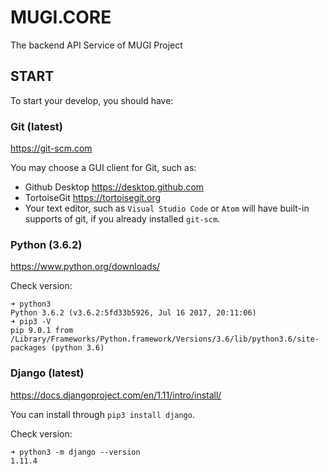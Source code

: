 # MUGI.CORE
The backend API Service of MUGI Project

## START

To start your develop, you should have:

### Git (latest)

https://git-scm.com

You may choose a GUI client for Git, such as:

* Github Desktop https://desktop.github.com
* TortoiseGit https://tortoisegit.org
* Your text editor, such as `Visual Studio Code` or `Atom` will have built-in supports of git, if you already installed `git-scm`.

### Python (3.6.2)

https://www.python.org/downloads/

Check version:

```
➜ python3
Python 3.6.2 (v3.6.2:5fd33b5926, Jul 16 2017, 20:11:06)
➜ pip3 -V
pip 9.0.1 from /Library/Frameworks/Python.framework/Versions/3.6/lib/python3.6/site-packages (python 3.6)
```

### Django (latest)

https://docs.djangoproject.com/en/1.11/intro/install/

You can install through `pip3 install django`.

Check version:

```
➜ python3 -m django --version
1.11.4
```
